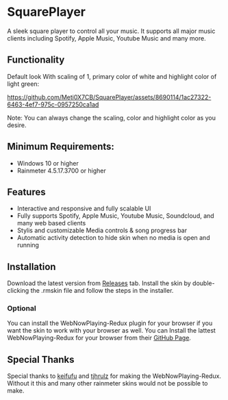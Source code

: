# SquarePlayer
A sleek square player to control all your music. It supports all major music clients including Spotify, Apple Music, Youtube Music and many more.

## Functionality

Default look With scaling of 1, primary color of white and highlight color of light green:

https://github.com/Meti0X7CB/SquarePlayer/assets/8690114/1ac27322-6463-4ef7-975c-0957250ca1ad

Note: You can always change the scaling, color and highlight color as you desire.

## Minimum Requirements:
- Windows 10 or higher
- Rainmeter 4.5.17.3700 or higher
## Features
- Interactive and responsive and fully scalable UI
- Fully supports Spotify, Apple Music, Youtube Music, Soundcloud, and many web based clients
- Stylis and customizable Media controls & song progress bar 
- Automatic activity detection to hide skin when no media is open and running
## Installation
Download the latest version from [Releases](https://github.com/Meti0X7CB/SquarePlayer/releases) tab.
Install the skin by double-clicking the .rmskin file and follow the steps in the installer.
### Optional
You can install the WebNowPlaying-Redux plugin for your browser if you want the skin to work with your browser as well.
You can Install the lattest WebNowPlaying-Redux for your browser from their [GitHub Page](https://github.com/keifufu/WebNowPlaying-Redux).

## Special Thanks
Special thanks to [keifufu](https://github.com/keifufu) and [tjhrulz](https://github.com/tjhrulz/) for making the WebNowPlaying-Redux. Without it this and many other rainmeter skins would not be possible to make.
